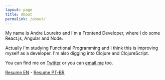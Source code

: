 ```yaml
---
layout: page
title: About
permalink: /about/
---
```


My name is Andre Loureiro and I'm a Frontend Developer, where I do some React.js, Angular and Node.

Actually I'm studying Functional Programming and I think this is improving myself as a developer. I'm also digging into Clojure and ClojureScript.

You can find me on [Twitter](https://twitter.com/anlo_) or you can [email me](mailto:andreloureiroo@gmail.com) too.

[Resume EN](/assets/Resume-AndreLoureiro.pdf) - [Resume PT-BR](/assets/Curriculo-AndreLoureiro.pdf)
